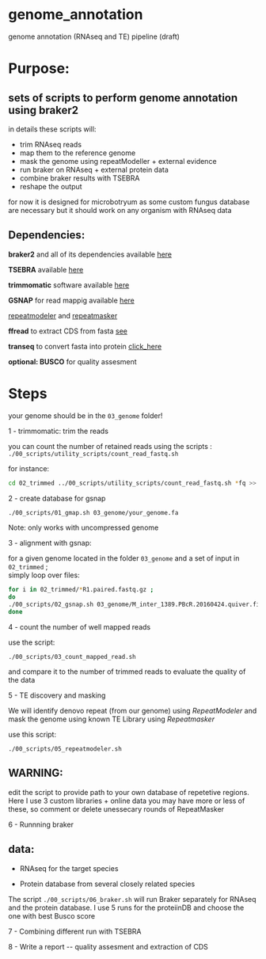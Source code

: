 # genome_annotation
genome annotation (RNAseq and TE) pipeline (draft)

# Purpose:
##  sets of scripts to perform genome annotation using braker2

in details these scripts will: 
* trim RNAseq reads
* map them to the reference genome
* mask the genome using repeatModeller + external evidence
* run braker on RNAseq + external protein data
* combine braker results with TSEBRA
* reshape the output

for now it is designed for microbotryum as some custom fungus database are necessary but it should work on any organism with RNAseq data



## Dependencies: 

**braker2** and all of its dependencies available [here](https://github.com/Gaius-Augustus/BRAKER)

**TSEBRA** available [here](https://github.com/Gaius-Augustus/TSEBRA)

**trimmomatic** software available [here](http://www.usadellab.org/cms/?page=trimmomatic)

**GSNAP** for read mappig available [here](http://research-pub.gene.com/gmap/)

[repeatmodeler](https://www.repeatmasker.org/RepeatModeler/) and [repeatmasker](https://www.repeatmasker.org/)

**ffread** to extract CDS from fasta [see](http://ccb.jhu.edu/software/stringtie/gff.shtml#gffread)

**transeq** to convert fasta into protein [click_here](https://www.bioinformatics.nl/cgi-bin/emboss/help/transeq)

**optional: BUSCO** for quality assesment


# Steps 

your genome should be in the `03_genome` folder!  


1 - trimmomatic: trim the reads  

you can count the number of retained reads using the scripts : `./00_scripts/utility_scripts/count_read_fastq.sh`

for instance: 
```sh
cd 02_trimmed ../00_scripts/utility_scripts/count_read_fastq.sh *fq >> read_count.txt
```


2 - create database for gsnap

```sh
./00_scripts/01_gmap.sh 03_genome/your_genome.fa
 ```

Note: only works with uncompressed genome  
 

3 - alignment with gsnap:

for a given genome located in the folder `03_genome` and a set of input in `02_trimmed` ;  
simply loop over files:

```sh
for i in 02_trimmed/*R1.paired.fastq.gz ; 
do 
./00_scripts/02_gsnap.sh 03_genome/M_inter_1389.PBcR.20160424.quiver.finished.fasta $i ; 
done
```

4 - count the number of well mapped reads

use the script:
```
./00_scripts/03_count_mapped_read.sh 
```

and compare it to the number of trimmed reads to evaluate the quality of the data


5 - TE discovery and masking

We will identify denovo repeat (from our genome) using *RepeatModeler* and mask the genome using known TE Library using *Repeatmasker* 

use this script:

```
./00_scripts/05_repeatmodeler.sh
```

## WARNING:  
edit the script to provide path to your own database of repetetive regions. 
Here I use 3 custom libraries + online data you may have more or less of these, so comment or delete unessecary rounds of RepeatMasker 


6 - Runnning braker

## data: 
* RNAseq for the target species

* Protein database from several closely related species


The script ```./00_scripts/06_braker.sh``` will run Braker separately for RNAseq and the protein database. 
I use 5 runs for the proteiinDB and choose the one with best Busco score 



7 -  Combining different run with TSEBRA



8 - Write a report -- quality assesment and extraction of CDS


